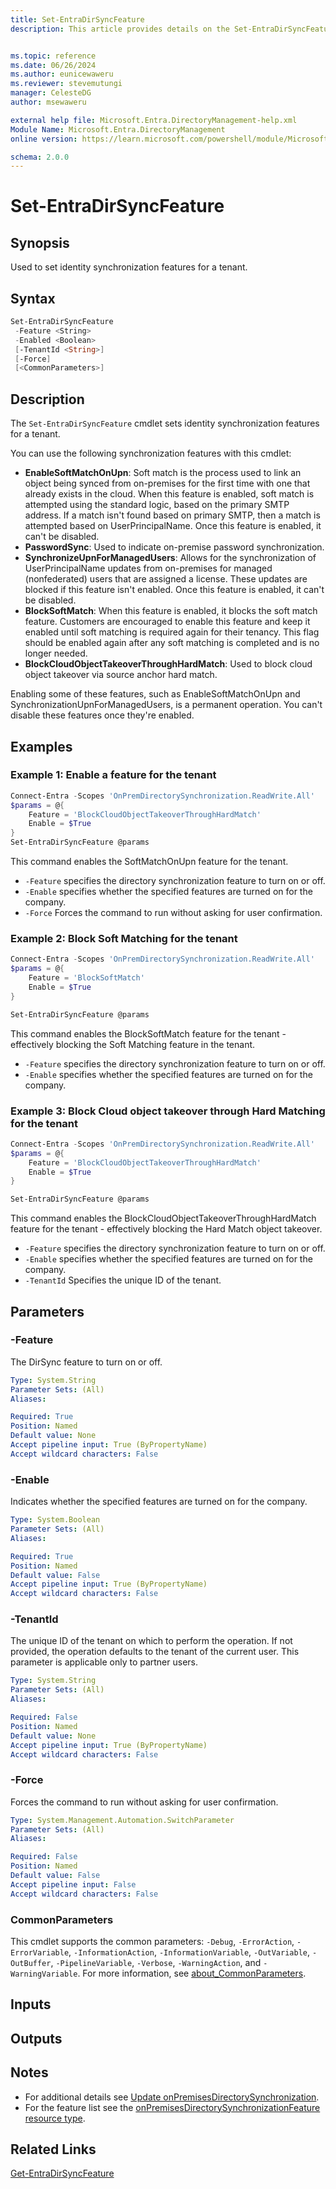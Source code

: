 ```yaml
---
title: Set-EntraDirSyncFeature
description: This article provides details on the Set-EntraDirSyncFeature command.


ms.topic: reference
ms.date: 06/26/2024
ms.author: eunicewaweru
ms.reviewer: stevemutungi
manager: CelesteDG
author: msewaweru

external help file: Microsoft.Entra.DirectoryManagement-help.xml
Module Name: Microsoft.Entra.DirectoryManagement
online version: https://learn.microsoft.com/powershell/module/Microsoft.Entra.DirectoryManagement/Set-EntraDirSyncFeature

schema: 2.0.0
---
```


# Set-EntraDirSyncFeature

## Synopsis

Used to set identity synchronization features for a tenant.

## Syntax

```powershell
Set-EntraDirSyncFeature
 -Feature <String>
 -Enabled <Boolean>
 [-TenantId <String>]
 [-Force]
 [<CommonParameters>]
```

## Description

The `Set-EntraDirSyncFeature` cmdlet sets identity synchronization features for a tenant.

You can use the following synchronization features with this cmdlet:  

- **EnableSoftMatchOnUpn**: Soft match is the process used to link an object being synced from on-premises for the first time with one that already exists in the cloud. When this feature is enabled, soft match is attempted using the standard logic, based on the primary SMTP address. If a match isn't found based on primary SMTP, then a match is attempted based on UserPrincipalName. Once this feature is enabled, it can't be disabled.
- **PasswordSync**: Used to indicate on-premise password synchronization.
- **SynchronizeUpnForManagedUsers**: Allows for the synchronization of UserPrincipalName updates from on-premises for managed (nonfederated) users that are assigned a license. These updates are blocked if this feature isn't enabled. Once this feature is enabled, it can't be disabled.
- **BlockSoftMatch**: When this feature is enabled, it blocks the soft match feature. Customers are encouraged to enable this feature and keep it enabled until soft matching is required again for their tenancy. This flag should be enabled again after any soft matching is completed and is no longer needed.
- **BlockCloudObjectTakeoverThroughHardMatch**: Used to block cloud object takeover via source anchor hard match.

Enabling some of these features, such as EnableSoftMatchOnUpn and SynchronizationUpnForManagedUsers, is a permanent operation.
You can't disable these features once they're enabled.

## Examples

### Example 1: Enable a feature for the tenant

```powershell
Connect-Entra -Scopes 'OnPremDirectorySynchronization.ReadWrite.All'
$params = @{
    Feature = 'BlockCloudObjectTakeoverThroughHardMatch'
    Enable = $True
}
Set-EntraDirSyncFeature @params
```

This command enables the SoftMatchOnUpn feature for the tenant.

- `-Feature` specifies the directory synchronization feature to turn on or off.
- `-Enable` specifies whether the specified features are turned on for the company.
- `-Force` Forces the command to run without asking for user confirmation.

### Example 2: Block Soft Matching for the tenant

```powershell
Connect-Entra -Scopes 'OnPremDirectorySynchronization.ReadWrite.All'
$params = @{
    Feature = 'BlockSoftMatch'
    Enable = $True
}

Set-EntraDirSyncFeature @params
```

This command enables the BlockSoftMatch feature for the tenant - effectively blocking the Soft Matching feature in the tenant.

- `-Feature` specifies the directory synchronization feature to turn on or off.
- `-Enable` specifies whether the specified features are turned on for the company.

### Example 3: Block Cloud object takeover through Hard Matching for the tenant

```powershell
Connect-Entra -Scopes 'OnPremDirectorySynchronization.ReadWrite.All'
$params = @{
    Feature = 'BlockCloudObjectTakeoverThroughHardMatch'
    Enable = $True
}

Set-EntraDirSyncFeature @params
```

This command enables the BlockCloudObjectTakeoverThroughHardMatch feature for the tenant - effectively blocking the Hard Match object takeover.

- `-Feature` specifies the directory synchronization feature to turn on or off.
- `-Enable` specifies whether the specified features are turned on for the company.
- `-TenantId` Specifies the unique ID of the tenant.

## Parameters

### -Feature

The DirSync feature to turn on or off.

```yaml
Type: System.String
Parameter Sets: (All)
Aliases:

Required: True
Position: Named
Default value: None
Accept pipeline input: True (ByPropertyName)
Accept wildcard characters: False
```

### -Enable

Indicates whether the specified features are turned on for the company.

```yaml
Type: System.Boolean
Parameter Sets: (All)
Aliases:

Required: True
Position: Named
Default value: False
Accept pipeline input: True (ByPropertyName)
Accept wildcard characters: False
```

### -TenantId

The unique ID of the tenant on which to perform the operation. If not provided, the operation defaults to the tenant of the current user. This parameter is applicable only to partner users.

```yaml
Type: System.String
Parameter Sets: (All)
Aliases:

Required: False
Position: Named
Default value: None
Accept pipeline input: True (ByPropertyName)
Accept wildcard characters: False
```

### -Force

Forces the command to run without asking for user confirmation.

```yaml
Type: System.Management.Automation.SwitchParameter
Parameter Sets: (All)
Aliases:

Required: False
Position: Named
Default value: False
Accept pipeline input: False
Accept wildcard characters: False
```

### CommonParameters

This cmdlet supports the common parameters: `-Debug`, `-ErrorAction`, `-ErrorVariable`, `-InformationAction`, `-InformationVariable`, `-OutVariable`, `-OutBuffer`, `-PipelineVariable`, `-Verbose`, `-WarningAction`, and `-WarningVariable`. For more information, see [about_CommonParameters](https://go.microsoft.com/fwlink/?LinkID=113216).

## Inputs

## Outputs

## Notes

- For additional details see [Update onPremisesDirectorySynchronization](https://learn.microsoft.com/graph/api/onpremisesdirectorysynchronization-update).
- For the feature list see the [onPremisesDirectorySynchronizationFeature resource type](https://learn.microsoft.com/graph/api/resources/onpremisesdirectorysynchronizationfeature).

## Related Links

[Get-EntraDirSyncFeature](Get-EntraDirSyncFeature.md)
